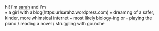 hi! i'm [sarah](https://urlsarahz.github.io) and i'm  
⭒  a girl with a blog(https:urlsarahz.wordpress.com)
⭒  dreaming of a safer, kinder, more whimsical internet
⭒  most likely biology-ing or 
⭒  playing the piano / reading a novel / struggling with gouache
